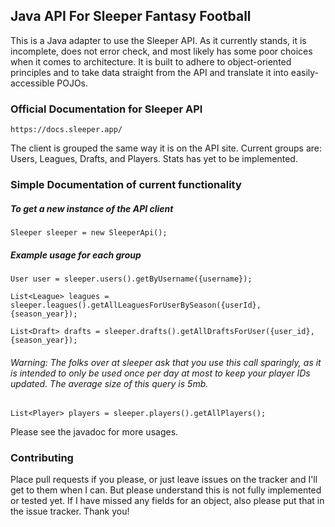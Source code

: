 ## Java API For Sleeper Fantasy Football
This is a Java adapter to use the Sleeper API. As it currently stands,
it is incomplete, does not error check, and most likely has some poor
choices when it comes to architecture. It is built to adhere to
object-oriented principles and to take data straight from the API and
translate it into easily-accessible POJOs.

### Official Documentation for Sleeper API
`https://docs.sleeper.app/`

The client is grouped the same way it is on the API site.
Current groups are: Users, Leagues, Drafts, and Players. Stats has
yet to be implemented.

### Simple Documentation of current functionality

##### To get a new instance of the API client
`Sleeper sleeper = new SleeperApi();`

##### Example usage for each group
`User user = sleeper.users().getByUsername({username});`

`List<League> leagues = sleeper.leagues().getAllLeaguesForUserBySeason({userId}, {season_year});`

`List<Draft> drafts = sleeper.drafts().getAllDraftsForUser({user_id}, {season_year});`

###### Warning: The folks over at sleeper ask that you use this call sparingly, as it is intended to only be used once per day at most to keep your player IDs updated. The average size of this query is 5mb.
`List<Player> players = sleeper.players().getAllPlayers();`


Please see the javadoc for more usages.

### Contributing

Place pull requests if you please, or just leave issues on the tracker and I'll get to them when I can.
But please understand this is not fully implemented or tested yet. If I have missed any fields for an object,
also please put that in the issue tracker. Thank you!


